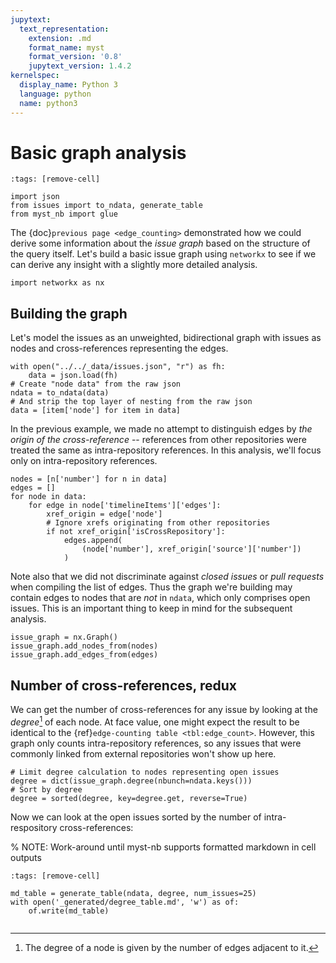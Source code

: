 ```yaml
---
jupytext:
  text_representation:
    extension: .md
    format_name: myst
    format_version: '0.8'
    jupytext_version: 1.4.2
kernelspec:
  display_name: Python 3
  language: python
  name: python3
---
```


# Basic graph analysis

```{code-cell}
:tags: [remove-cell]

import json
from issues import to_ndata, generate_table
from myst_nb import glue
```

The {doc}`previous page <edge_counting>` demonstrated how we could derive some
information about the *issue graph* based on the structure of the query
itself.
Let's build a basic issue graph using `networkx` to see if we can derive any
insight with a slightly more detailed analysis.

```{code-cell}
import networkx as nx
```

## Building the graph

Let's model the issues as an unweighted, bidirectional graph with issues as
nodes and cross-references representing the edges.

```{code-cell}
with open("../../_data/issues.json", "r") as fh:
    data = json.load(fh)
# Create "node data" from the raw json
ndata = to_ndata(data)
# And strip the top layer of nesting from the raw json
data = [item['node'] for item in data]
```

In the previous example, we made no attempt to distinguish edges by *the 
origin of the cross-reference* -- references from other repositories were
treated the same as intra-repository references.
In this analysis, we'll focus only on intra-repository references.

```{code-cell}
nodes = [n['number'] for n in data]
edges = []
for node in data:
    for edge in node['timelineItems']['edges']:
        xref_origin = edge['node']
        # Ignore xrefs originating from other repositories
        if not xref_origin['isCrossRepository']:
            edges.append(
                (node['number'], xref_origin['source']['number'])
            )
```

Note also that we did not discriminate against *closed issues* or 
*pull requests* when compiling the list of edges.
Thus the graph we're building may contain edges to nodes that are *not* in 
`ndata`, which only comprises open issues.
This is an important thing to keep in mind for the subsequent analysis.

```{code-cell}
issue_graph = nx.Graph()
issue_graph.add_nodes_from(nodes)
issue_graph.add_edges_from(edges)
```

## Number of cross-references, redux

We can get the number of cross-references for any issue by looking at the
*degree*[^degree] of each node.
At face value, one might expect the result to be identical to the 
{ref}`edge-counting table <tbl:edge_count>`.
However, this graph only counts intra-repository references, so any issues
that were commonly linked from external repositories won't show up here.

[^degree]: The degree of a node is given by the number of edges adjacent to it.

```{code-cell}
# Limit degree calculation to nodes representing open issues
degree = dict(issue_graph.degree(nbunch=ndata.keys()))
# Sort by degree
degree = sorted(degree, key=degree.get, reverse=True)
```

Now we can look at the open issues sorted by the number of intra-respository
cross-references:

% NOTE: Work-around until myst-nb supports formatted markdown in cell outputs
```{code-cell}
:tags: [remove-cell]

md_table = generate_table(ndata, degree, num_issues=25)
with open('_generated/degree_table.md', 'w') as of:
    of.write(md_table)
```

```{include} _generated/degree_table.md
```
